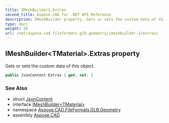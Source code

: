 ```yaml
---
title: IMeshBuilder1.Extras
second_title: Aspose.CAD for .NET API Reference
description: IMeshBuilder property. Gets or sets the custom data of this object
type: docs
weight: 10
url: /net/aspose.cad.fileformats.glb.geometry/imeshbuilder-1/extras/
---
```

## IMeshBuilder&lt;TMaterial&gt;.Extras property

Gets or sets the custom data of this object.

```csharp
public JsonContent Extras { get; set; }
```

### See Also

* struct [JsonContent](../../../aspose.cad.fileformats.glb.io/jsoncontent/)
* interface [IMeshBuilder&lt;TMaterial&gt;](../)
* namespace [Aspose.CAD.FileFormats.GLB.Geometry](../../imeshbuilder-1/)
* assembly [Aspose.CAD](../../../)


